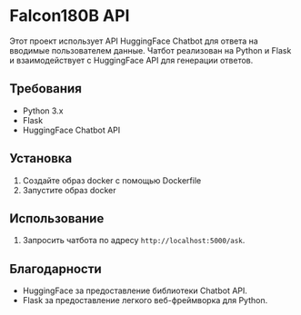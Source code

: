 # Falcon180B API

Этот проект использует API HuggingFace Chatbot для ответа на вводимые пользователем данные. Чатбот реализован на Python и Flask и взаимодействует с HuggingFace API для генерации ответов.

## Требования

- Python 3.x
- Flask
- HuggingFace Chatbot API

## Установка

1. Создайте образ docker с помощью Dockerfile
2. Запустите образ docker

## Использование

1. Запросить чатбота по адресу `http://localhost:5000/ask`.

## Благодарности

- HuggingFace за предоставление библиотеки Chatbot API.
- Flask за предоставление легкого веб-фреймворка для Python.